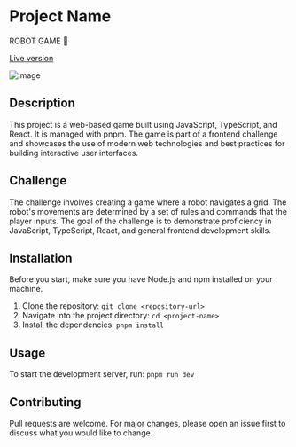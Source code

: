 # Project Name

ROBOT GAME 🤖

[Live version](https://main--robotgamechallenge.netlify.app/)

![image](https://github.com/ljaviertovar/robot-game-challenge/assets/34925280/5b4cc2c3-b284-4d88-82df-1114620eb68f)


## Description

This project is a web-based game built using JavaScript, TypeScript, and React. It is managed with pnpm. The game is part of a frontend challenge and showcases the use of modern web technologies and best practices for building interactive user interfaces.

## Challenge

The challenge involves creating a game where a robot navigates a grid. The robot's movements are determined by a set of rules and commands that the player inputs. The goal of the challenge is to demonstrate proficiency in JavaScript, TypeScript, React, and general frontend development skills.

## Installation

Before you start, make sure you have Node.js and npm installed on your machine.

1. Clone the repository: `git clone <repository-url>`
2. Navigate into the project directory: `cd <project-name>`
3. Install the dependencies: `pnpm install`

## Usage

To start the development server, run: `pnpm run dev`

## Contributing

Pull requests are welcome. For major changes, please open an issue first to discuss what you would like to change.

